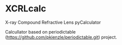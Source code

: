 # XCRLcalc
X-ray Compound Refractive Lens pyCalculator 

Calcullator based on periodictable (https://github.com/pkienzle/periodictable.git) project.
